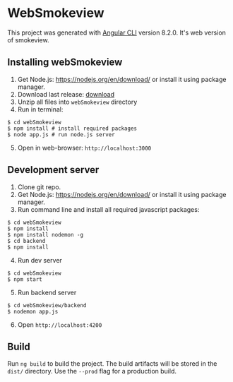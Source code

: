 # WebSmokeview

This project was generated with [Angular CLI](https://github.com/angular/angular-cli) version 8.2.0. It's web version of smokeview. 

## Installing webSmokeview
1. Get Node.js: https://nodejs.org/en/download/ or install it using package manager.
2. Download last release: [download](https://github.com/fkce/webSmokeview/releases/download/0.0.0/webSmokeview.zip)
3. Unzip all files into ``webSmokeview`` directory
4. Run in terminal:
```
$ cd webSmokeview
$ npm install # install required packages
$ node app.js # run node.js server
```
5. Open in web-browser: ``http://localhost:3000``

## Development server
1. Clone git repo.
2. Get Node.js: https://nodejs.org/en/download/ or install it using package manager.
3. Run command line and install all required javascript packages:
```
$ cd webSmokeview
$ npm install
$ npm install nodemon -g
$ cd backend
$ npm install
```
4. Run dev server
```
$ cd webSmokeview
$ npm start
```
5. Run backend server
```
$ cd webSmokeview/backend
$ nodemon app.js
```
6. Open ``http://localhost:4200``

## Build

Run `ng build` to build the project. The build artifacts will be stored in the `dist/` directory. Use the `--prod` flag for a production build.
